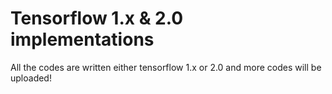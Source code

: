# Tensorflow 1.x & 2.0 implementations

All the codes are written either tensorflow 1.x or 2.0 and more codes will be uploaded! 
